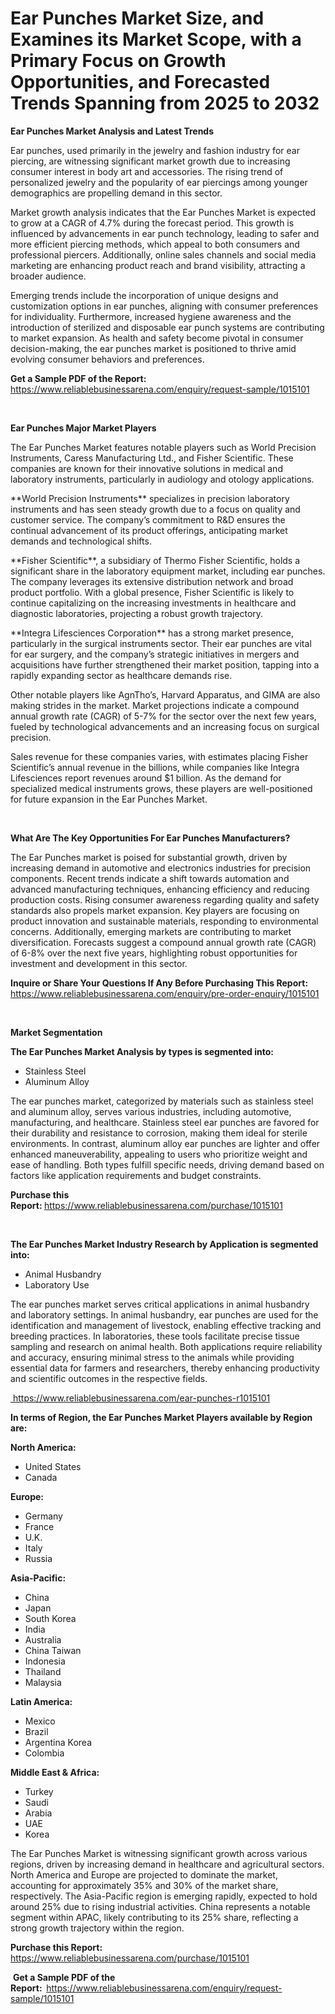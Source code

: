 <p><h1>Ear Punches Market Size, and Examines its Market Scope, with a Primary Focus on Growth Opportunities, and Forecasted Trends Spanning from 2025 to 2032</h1></p><p><strong>Ear Punches Market Analysis and Latest Trends</strong></p>
<p><p>Ear punches, used primarily in the jewelry and fashion industry for ear piercing, are witnessing significant market growth due to increasing consumer interest in body art and accessories. The rising trend of personalized jewelry and the popularity of ear piercings among younger demographics are propelling demand in this sector. </p><p>Market growth analysis indicates that the Ear Punches Market is expected to grow at a CAGR of 4.7% during the forecast period. This growth is influenced by advancements in ear punch technology, leading to safer and more efficient piercing methods, which appeal to both consumers and professional piercers. Additionally, online sales channels and social media marketing are enhancing product reach and brand visibility, attracting a broader audience.</p><p>Emerging trends include the incorporation of unique designs and customization options in ear punches, aligning with consumer preferences for individuality. Furthermore, increased hygiene awareness and the introduction of sterilized and disposable ear punch systems are contributing to market expansion. As health and safety become pivotal in consumer decision-making, the ear punches market is positioned to thrive amid evolving consumer behaviors and preferences.</p></p>
<p><strong>Get a Sample PDF of the Report:&nbsp;</strong> <a href="https://www.reliablebusinessarena.com/enquiry/request-sample/1015101?utm_campaign=2532&utm_medium=2&utm_source=Github&utm_content=ia&utm_term=17042025&utm_id=ear-punches">https://www.reliablebusinessarena.com/enquiry/request-sample/1015101</a></p>
<p>&nbsp;</p>
<p><strong>Ear Punches Major Market Players</strong></p>
<p><p>The Ear Punches Market features notable players such as World Precision Instruments, Caress Manufacturing Ltd., and Fisher Scientific. These companies are known for their innovative solutions in medical and laboratory instruments, particularly in audiology and otology applications.</p><p>**World Precision Instruments** specializes in precision laboratory instruments and has seen steady growth due to a focus on quality and customer service. The company’s commitment to R&D ensures the continual advancement of its product offerings, anticipating market demands and technological shifts.</p><p>**Fisher Scientific**, a subsidiary of Thermo Fisher Scientific, holds a significant share in the laboratory equipment market, including ear punches. The company leverages its extensive distribution network and broad product portfolio. With a global presence, Fisher Scientific is likely to continue capitalizing on the increasing investments in healthcare and diagnostic laboratories, projecting a robust growth trajectory.</p><p>**Integra Lifesciences Corporation** has a strong market presence, particularly in the surgical instruments sector. Their ear punches are vital for ear surgery, and the company’s strategic initiatives in mergers and acquisitions have further strengthened their market position, tapping into a rapidly expanding sector as healthcare demands rise.</p><p>Other notable players like AgnTho’s, Harvard Apparatus, and GIMA are also making strides in the market. Market projections indicate a compound annual growth rate (CAGR) of 5-7% for the sector over the next few years, fueled by technological advancements and an increasing focus on surgical precision. </p><p>Sales revenue for these companies varies, with estimates placing Fisher Scientific’s annual revenue in the billions, while companies like Integra Lifesciences report revenues around $1 billion. As the demand for specialized medical instruments grows, these players are well-positioned for future expansion in the Ear Punches Market.</p></p>
<p>&nbsp;</p>
<p><strong>What Are The Key Opportunities For Ear Punches Manufacturers?</strong></p>
<p><p>The Ear Punches market is poised for substantial growth, driven by increasing demand in automotive and electronics industries for precision components. Recent trends indicate a shift towards automation and advanced manufacturing techniques, enhancing efficiency and reducing production costs. Rising consumer awareness regarding quality and safety standards also propels market expansion. Key players are focusing on product innovation and sustainable materials, responding to environmental concerns. Additionally, emerging markets are contributing to market diversification. Forecasts suggest a compound annual growth rate (CAGR) of 6-8% over the next five years, highlighting robust opportunities for investment and development in this sector.</p></p>
<p><strong>Inquire or Share Your Questions If Any Before Purchasing This Report:</strong> <a href="https://www.reliablebusinessarena.com/enquiry/pre-order-enquiry/1015101?utm_campaign=2532&utm_medium=2&utm_source=Github&utm_content=ia&utm_term=17042025&utm_id=ear-punches">https://www.reliablebusinessarena.com/enquiry/pre-order-enquiry/1015101</a></p>
<p>&nbsp;</p>
<p><strong>Market Segmentation</strong></p>
<p><strong>The Ear Punches Market Analysis by types is segmented into:</strong></p>
<p><ul><li>Stainless Steel</li><li>Aluminum Alloy</li></ul></p>
<p><p>The ear punches market, categorized by materials such as stainless steel and aluminum alloy, serves various industries, including automotive, manufacturing, and healthcare. Stainless steel ear punches are favored for their durability and resistance to corrosion, making them ideal for sterile environments. In contrast, aluminum alloy ear punches are lighter and offer enhanced maneuverability, appealing to users who prioritize weight and ease of handling. Both types fulfill specific needs, driving demand based on factors like application requirements and budget constraints.</p></p>
<p><strong>Purchase this Report:&nbsp;</strong><a href="https://www.reliablebusinessarena.com/purchase/1015101?utm_campaign=2532&utm_medium=2&utm_source=Github&utm_content=ia&utm_term=17042025&utm_id=ear-punches">https://www.reliablebusinessarena.com/purchase/1015101</a></p>
<p>&nbsp;</p>
<p><strong>The Ear Punches Market Industry Research by Application is segmented into:</strong></p>
<p><ul><li>Animal Husbandry</li><li>Laboratory Use</li></ul></p>
<p><p>The ear punches market serves critical applications in animal husbandry and laboratory settings. In animal husbandry, ear punches are used for the identification and management of livestock, enabling effective tracking and breeding practices. In laboratories, these tools facilitate precise tissue sampling and research on animal health. Both applications require reliability and accuracy, ensuring minimal stress to the animals while providing essential data for farmers and researchers, thereby enhancing productivity and scientific outcomes in the respective fields.</p></p>
<p><a href="https://www.reliablebusinessarena.com/ear-punches-r1015101?utm_campaign=2532&utm_medium=2&utm_source=Github&utm_content=ia&utm_term=17042025&utm_id=ear-punches">&nbsp;https://www.reliablebusinessarena.com/ear-punches-r1015101</a></p>
<p><strong>In terms of Region, the Ear Punches Market Players available by Region are:</strong></p>
<p>
    <p> <strong> North America: </strong>
        <ul>
            <li>United States</li>
            <li>Canada</li>
        </ul>
        </p> 
    <p> <strong> Europe: </strong>
        <ul>
            <li>Germany</li>
            <li>France</li>
            <li>U.K.</li>
            <li>Italy</li>
            <li>Russia</li>
        </ul>
        </p> 
    <p> <strong> Asia-Pacific: </strong>
        <ul>
            <li>China</li>
            <li>Japan</li>
            <li>South Korea</li>
            <li>India</li>
            <li>Australia</li>
            <li>China Taiwan</li>
            <li>Indonesia</li>
            <li>Thailand</li>
            <li>Malaysia</li>
        </ul>
        </p> 
    <p> <strong> Latin America: </strong>
        <ul>
            <li>Mexico</li>
            <li>Brazil</li>
            <li>Argentina Korea</li>
            <li>Colombia</li>
        </ul>
        </p> 
    <p> <strong> Middle East & Africa: </strong>
        <ul>
            <li>Turkey</li>
            <li>Saudi</li>
            <li>Arabia</li>
            <li>UAE</li>
            <li>Korea</li>
        </ul>
    </p>
    </p>
<p><p>The Ear Punches Market is witnessing significant growth across various regions, driven by increasing demand in healthcare and agricultural sectors. North America and Europe are projected to dominate the market, accounting for approximately 35% and 30% of the market share, respectively. The Asia-Pacific region is emerging rapidly, expected to hold around 25% due to rising industrial activities. China represents a notable segment within APAC, likely contributing to its 25% share, reflecting a strong growth trajectory within the region.</p></p>
<p><strong>Purchase this Report: </strong><a href="https://www.reliablebusinessarena.com/purchase/1015101?utm_campaign=2532&utm_medium=2&utm_source=Github&utm_content=ia&utm_term=17042025&utm_id=ear-punches">https://www.reliablebusinessarena.com/purchase/1015101</a></p>
<p>&nbsp;<strong>Get a Sample PDF of the Report:&nbsp;&nbsp;</strong><a href="https://www.reliablebusinessarena.com/enquiry/request-sample/1015101?utm_campaign=2532&utm_medium=2&utm_source=Github&utm_content=ia&utm_term=17042025&utm_id=ear-punches">https://www.reliablebusinessarena.com/enquiry/request-sample/1015101</a></p>
<p><strong></strong></p>
<p><p></p><p></p><p></p></p>